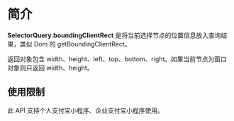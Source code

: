 # 简介

**SelectorQuery.boundingClientRect** 是将当前选择节点的位置信息放入查询结果，类似 Dom 的 getBoundingClientRect。

返回对象包含 width、height、left、top、bottom、right。如果当前节点为窗口对象则只返回 width、height。

## 使用限制

此 API 支持个人支付宝小程序、企业支付宝小程序使用。
